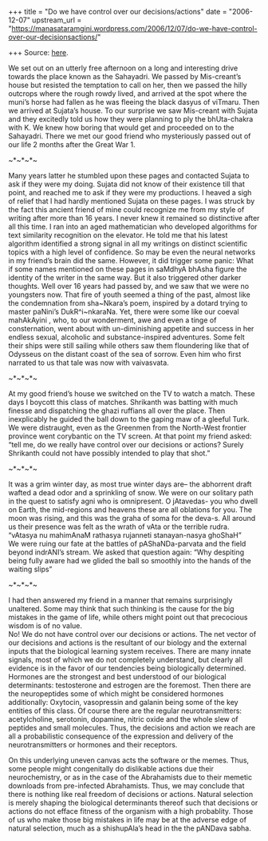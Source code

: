 +++
title = "Do we have control over our decisions/actions"
date = "2006-12-07"
upstream_url = "https://manasataramgini.wordpress.com/2006/12/07/do-we-have-control-over-our-decisionsactions/"

+++
Source: [here](https://manasataramgini.wordpress.com/2006/12/07/do-we-have-control-over-our-decisionsactions/).

We set out on an utterly free afternoon on a long and interesting drive
towards the place known as the Sahayadri. We passed by Mis-creant’s
house but resisted the temptation to call on her, then we passed the
hilly outcrops where the rough rowdy lived, and arrived at the spot
where the muni’s horse had fallen as he was fleeing the black dasyus of
viTmaru. Then we arrived at Sujata’s house. To our surprise we saw
Mis-creant with Sujata and they excitedly told us how they were planning
to ply the bhUta-chakra with K. We knew how boring that would get and
proceeded on to the Sahayadri. There we met our good friend who
mysteriously passed out of our life 2 months after the Great War 1.

\~\*\~\*\~\*\~

Many years latter he stumbled upon these pages and contacted Sujata to
ask if they were my doing. Sujata did not know of their existence till
that point, and reached me to ask if they were my productions. I heaved
a sigh of relief that I had hardly mentioned Sujata on these pages. I
was struck by the fact this ancient friend of mine could recognize me
from my style of writing after more than 16 years. I never knew it
remained so distinctive after all this time. I ran into an aged
mathematician who developed algorithms for text similarity recognition
on the elevator. He told me that his latest algorithm identified a
strong signal in all my writings on distinct scientific topics with a
high level of confidence. So may be even the neural networks in my
friend’s brain did the same. However, it did trigger some panic: What if
some names mentioned on these pages in saMdhyA bhAsha figure the
identity of the writer in the same way. But it also triggered other
darker thoughts. Well over 16 years had passed by, and we saw that we
were no youngsters now. That fire of youth seemed a thing of the past,
almost like the condemnation from sha\~Nkara’s poem, inspired by a
dotard trying to master paNini’s DukR^i\~nkaraNa. Yet, there were some
like our coeval mahAkAyini , who, to our wonderment, awe and even a
tinge of consternation, went about with un-diminishing appetite and
success in her endless sexual, alcoholic and substance-inspired
adventures. Some felt their ships were still sailing while others saw
them floundering like that of Odysseus on the distant coast of the sea
of sorrow. Even him who first narrated to us that tale was now with
vaivasvata.

\~\*\~\*\~\*\~

At my good friend’s house we switched on the TV to watch a match. These
days I boycott this class of matches. Shrikanth was batting with much
finesse and dispatching the ghazi ruffians all over the place. Then
inexplicably he guided the ball down to the gaping maw of a gleeful
Turk. We were distraught, even as the Greenmen from the North-West
frontier province went corybantic on the TV screen. At that point my
friend asked: “tell me, do we really have control over our decisions or
actions? Surely Shrikanth could not have possibly intended to play that
shot.”

\~\*\~\*\~\*\~

It was a grim winter day, as most true winter days are– the abhorrent
draft wafted a dead odor and a sprinkling of snow. We were on our
solitary path in the quest to satisfy agni who is omnipresent. O
jAtavedas- you who dwell on Earth, the mid-regions and heavens these are
all oblations for you. The moon was rising, and this was the graha of
soma for the deva-s. All around us their presence was felt as the wrath
of vAta or the terrible rudra.  
“vAtasya nu mahimAnaM rathasya rujanneti stanayan-nasya ghoShaH”  
We were ruing our fate at the battles of pAShaNDa-parvata and the field
beyond indrANI’s stream. We asked that question again: “Why despiting
being fully aware had we glided the ball so smoothly into the hands of
the waiting slips”

\~\*\~\*\~\*\~

I had then answered my friend in a manner that remains surprisingly
unaltered. Some may think that such thinking is the cause for the big
mistakes in the game of life, while others might point out that
precocious wisdom is of no value.  
No! We do not have control over our decisions or actions. The net vector
of our decisions and actions is the resultant of our biology and the
external inputs that the biological learning system receives. There are
many innate signals, most of which we do not completely understand, but
clearly all evidence is in the favor of our tendencies being
biologically determined. Hormones are the strongest and best understood
of our biological determinants: testosterone and estrogen are the
foremost. Then there are the neuropeptides some of which might be
considered hormones additionally: Oxytocin, vasopressin and galanin
being some of the key entities of this class. Of course there are the
regular neurotransmitters: acetylcholine, serotonin, dopamine, nitric
oxide and the whole slew of peptides and small molecules. Thus, the
decisions and action we reach are all a probabilistic consequence of the
expression and delivery of the neurotransmitters or hormones and their
receptors.

On this underlying uneven canvas acts the software or the memes. Thus,
some people might congenitally do dislikable actions due their
neurochemistry, or as in the case of the Abrahamists due to their
memetic downloads from pre-infected Abrahamists. Thus, we may conclude
that there is nothing like real freedom of decisions or actions. Natural
selection is merely shaping the biological determinants thereof such
that decisions or actions do not efface fitness of the organism with a
high probablity. Those of us who make those big mistakes in life may be
at the adverse edge of natural selection, much as a shishupAla’s head in
the the pANDava sabha.


